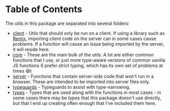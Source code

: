 # Table of Contents

The utils in this package are separated into several folders:

- [client](./client/toc.md) - Utils that should only be run on a client. If using a library such as [Remix](https://remix.run/), importing client code on the server can in some cases cause problems. If a function will cause an issue being imported by the server, it will reside here.
- [core](./core/toc.md) - These are the main bulk of the utils. A lot are either common functions that I use, or just more type-aware versions of common vanilla JS functions (I prefer strict typing, which has its own set of problems at times 😅)
- [server](./server/toc.md) - Functions that contain server-side code that won't run in a browser. These are intended to be imported into server files only.
- [typeguards](./typeguards/toc.md) - Typeguards to assist with type-narrowing.
- [types](./types/toc.md) - Types that are used along with the functions in most cases - in some cases there may be types that this package doesn't use directly, but that I end up creating often enough that I've included them here.
